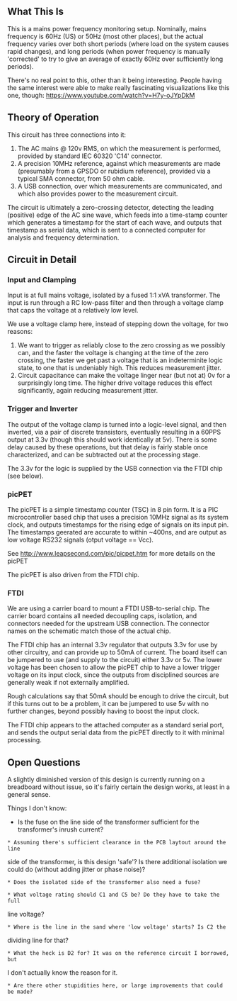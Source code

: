## What This Is
This is a mains power frequency monitoring setup. Nominally, mains frequency
is 60Hz (US) or 50Hz (most other places), but the actual frequency varies
over both short periods (where load on the system causes rapid changes), 
and long periods (when power frequency is manually 'corrected' to try to
give an average of exactly 60Hz over sufficiently long periods).

There's no real point to this, other than it being interesting. People having
the same interest were able to make really fascinating visualizations like
this one, though: https://www.youtube.com/watch?v=H7y-oJYpDkM


## Theory of Operation
This circuit has three connections into it:
1. The AC mains @ 120v RMS, on which the measurement is performed, provided 
by standard IEC 60320 'C14' connector.
2. A precision 10MHz reference, against which measurements are made
(presumably from a GPSDO or rubidium reference), provided via a typical SMA
connector, from 50 ohm cable. 
3. A USB connection, over which measurements are communicated, and which also
provides power to the measurement circuit.

The circuit is ultimately a zero-crossing detector, detecting the leading
(positive) edge of the AC sine wave, which feeds into a time-stamp counter
which generates a timestamp for the start of each wave, and outputs that
timestamp as serial data, which is sent to a connected computer for 
analysis and frequency determination.

## Circuit in Detail

### Input and Clamping
Input is at full mains voltage, isolated by a fused 1:1 xVA transformer.
The input is run through a RC low-pass filter and then through a voltage
clamp that caps the voltage at a relatively low level.

We use a voltage clamp here, instead of stepping down the voltage, for two
reasons:
1. We want to trigger as reliably close to the zero crossing as we possibly
can, and the faster the voltage is changing at the time of the zero crossing,
the faster we get past a voltage that is an indeterminite logic state, to one
that is undeniably high. This reduces measurement jitter.
2. Circuit capacitance can make the voltage linger near (but not at) 0v for
a surprisingly long time. The higher drive voltage reduces this effect
significantly, again reducing measurement jitter.


### Trigger and Inverter
The output of the voltage clamp is turned into a logic-level signal, and then
inverted, via a pair of discrete transistors, eventually resulting in a 60PPS
output at 3.3v (though this should work identically at 5v). There is some
delay caused by these operations, but that delay is fairly stable once
characterized, and can be subtracted out at the processing stage. 

The 3.3v for the logic is supplied by the USB connection via the FTDI chip
(see below).


### picPET
The picPET is a simple timestamp counter (TSC) in 8 pin form. It is a PIC
microcontroller based chip that uses a precision 10MHz signal as its system
clock, and outputs timestamps for the rising edge of signals on its input
pin. The timestamps geerated are accurate to within ~400ns, and are output
as low voltage RS232 signals (otput voltage == Vcc).

See http://www.leapsecond.com/pic/picpet.htm for more details on the picPET

The picPET is also driven from the FTDI chip.


### FTDI
We are using a carrier board to mount a FTDI USB-to-serial chip. The carrier
board contains all needed decoupling caps, isolation, and connectors needed
for the upstream USB connection. The connector names on the schematic match
those of the actual chip.

The FTDI chip has an internal 3.3v regulator that outputs 3.3v for use by
other circuitry, and can provide up to 50mA of current. The board itself
can be jumpered to use (and supply to the circuit) either 3.3v or 5v. The
lower voltage has been chosen to allow the picPET chip to have a lower
trigger voltage on its input clock, since the outputs from disciplined 
sources are generally weak if not externally amplified.

Rough calculations say that 50mA should be enough to drive the circuit, but
if this turns out to be a problem, it can be jumpered to use 5v with no
further changes, beyond possibly having to boost the input clock.

The FTDI chip appears to the attached computer as a standard serial port,
and sends the output serial data from the picPET directly to it with minimal
processing.


## Open Questions
A slightly diminished version of this design is currently running on a
breadboard without issue, so it's fairly certain the design works, at
least in a general sense.

Things I don't know:

   * Is the fuse on the line side of the transformer sufficient for the 
transformer's inrush current?

    * Assuming there's sufficient clearance in the PCB laytout around the line
side of the transformer, is this design 'safe'? Is there additional 
isolation we could do (without adding jitter or phase noise)?

    * Does the isolated side of the transformer also need a fuse?

    * What voltage rating should C1 and C5 be? Do they have to take the full
line voltage?

    * Where is the line in the sand where 'low voltage' starts? Is C2 the
dividing line for that?

    * What the heck is D2 for? It was on the reference circuit I borrowed, but
I don't actually know the reason for it.

    * Are there other stupidities here, or large improvements that could be made?
